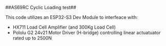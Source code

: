 ##AS69RC Cyclic Loading test##

This code utilizes an ESP32-S3 Dev Module to interfeace with:
- HX711 Load Cell Amplifier (and 300Kg Load Cell)
- Pololu G2 24v21 Motor Driver (H-bridge) controlling linear actuatuator rated up to 2500N
